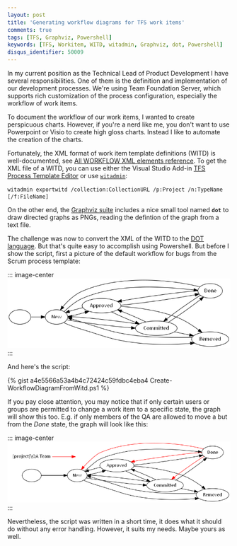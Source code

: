 ```yaml
---
layout: post
title: 'Generating workflow diagrams for TFS work items'
comments: true
tags: [TFS, Graphviz, Powershell]
keywords: [TFS, Workitem, WITD, witadmin, Graphviz, dot, Powershell]
disqus_identifier: 50009
---
```


In my current position as the Technical Lead of Product Development I have several
responsibilities. One of them is the definition and implementation of our development
processes. We're using Team Foundation Server, which supports rich customization
of the process configuration, especially the workflow of work items.

To document the workflow of our work items, I wanted to create perspicuous charts.
However, if you're a nerd like me, you don't want to use Powerpoint or Visio to
create high gloss charts. Instead I like to automate the creation of the charts.

Fortunately, the XML format of work item template definitions (WITD) is well-documented, see
[All WORKFLOW XML elements reference](https://docs.microsoft.com/en-us/vsts/work/customize/reference/all-workflow-xml-elements-reference?toc=/vsts/work/customize/toc.json&bc=/vsts/work/customize/breadcrumb/toc.json).
To get the XML file of a WITD, you can use either the Visual Studio Add-in
[TFS Process Template Editor](https://marketplace.visualstudio.com/items?itemName=KarthikBalasubramanianMSFT.TFSProcessTemplateEditor)
or use [`witadmin`](https://docs.microsoft.com/en-us/vsts/work/customize/reference/witadmin/witadmin-import-export-manage-wits):
```shell
witadmin exportwitd /collection:CollectionURL /p:Project /n:TypeName [/f:FileName]
```

On the other end, the [Graphviz suite](http://www.graphviz.org/) includes a nice
small tool named **`dot`** to draw directed graphs as PNGs, reading the defintion
of the graph from a text file.

The challenge was now to convert the XML of the WITD to the [DOT language](https://graphviz.gitlab.io/_pages/doc/info/lang.html).
But that's quite easy to accomplish using Powershell. But before I show the script,
first a picture of the default workflow for bugs from the Scrum process template:

::: image-center
![Pretzel and Azure](/files/archive/witd.bug.default.png)
:::

And here's the script:

{% gist a4e5566a53a4b4c72424c59fdbc4eba4 Create-WorkflowDiagramFromWitd.ps1 %}

If you pay close attention, you may notice that if only certain users or groups
are permitted to change a work item to a specific state, the graph will show
this too. E.g. if only members of the QA are allowed to move a but from the
*Done* state, the graph will look like this:

::: image-center
![Pretzel and Azure](/files/archive/witd.bug.customized.png)
:::

Nevertheless, the script was written in a short time, it does what it should
do without any error handling. However, it suits my needs. Maybe yours as well.